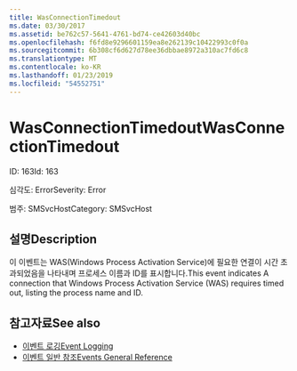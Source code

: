 ```yaml
---
title: WasConnectionTimedout
ms.date: 03/30/2017
ms.assetid: be762c57-5641-4761-bd74-ce42603d40bc
ms.openlocfilehash: f6fd8e9296601159ea8e262139c10422993c0f0a
ms.sourcegitcommit: 6b308cf6d627d78ee36dbbae8972a310ac7fd6c8
ms.translationtype: MT
ms.contentlocale: ko-KR
ms.lasthandoff: 01/23/2019
ms.locfileid: "54552751"
---
```

# <a name="wasconnectiontimedout"></a><span data-ttu-id="abc83-102">WasConnectionTimedout</span><span class="sxs-lookup"><span data-stu-id="abc83-102">WasConnectionTimedout</span></span>
<span data-ttu-id="abc83-103">ID: 163</span><span class="sxs-lookup"><span data-stu-id="abc83-103">Id: 163</span></span>  
  
 <span data-ttu-id="abc83-104">심각도: Error</span><span class="sxs-lookup"><span data-stu-id="abc83-104">Severity: Error</span></span>  
  
 <span data-ttu-id="abc83-105">범주: SMSvcHost</span><span class="sxs-lookup"><span data-stu-id="abc83-105">Category: SMSvcHost</span></span>  
  
## <a name="description"></a><span data-ttu-id="abc83-106">설명</span><span class="sxs-lookup"><span data-stu-id="abc83-106">Description</span></span>  
 <span data-ttu-id="abc83-107">이 이벤트는 WAS(Windows Process Activation Service)에 필요한 연결이 시간 초과되었음을 나타내며 프로세스 이름과 ID를 표시합니다.</span><span class="sxs-lookup"><span data-stu-id="abc83-107">This event indicates A connection that Windows Process Activation Service (WAS) requires timed out, listing the process name and ID.</span></span>  
  
## <a name="see-also"></a><span data-ttu-id="abc83-108">참고자료</span><span class="sxs-lookup"><span data-stu-id="abc83-108">See also</span></span>
- [<span data-ttu-id="abc83-109">이벤트 로깅</span><span class="sxs-lookup"><span data-stu-id="abc83-109">Event Logging</span></span>](../../../../../docs/framework/wcf/diagnostics/event-logging/index.md)
- [<span data-ttu-id="abc83-110">이벤트 일반 참조</span><span class="sxs-lookup"><span data-stu-id="abc83-110">Events General Reference</span></span>](../../../../../docs/framework/wcf/diagnostics/event-logging/events-general-reference.md)
